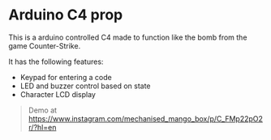 # Arduino C4 prop
This is a arduino controlled C4 made to function like the bomb from the game Counter-Strike.

It has the following features:
- Keypad for entering a code
- LED and buzzer control based on state
- Character LCD display

> Demo at https://www.instagram.com/mechanised_mango_box/p/C_FMp22pO2r/?hl=en
